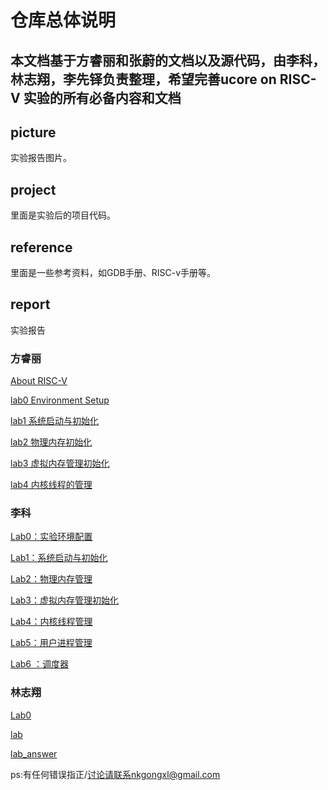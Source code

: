 # 仓库总体说明
本文档基于方睿丽和张蔚的文档以及源代码，由李科，林志翔，李先铎负责整理，希望完善ucore on RISC-V 实验的所有必备内容和文档
---------

## picture

实验报告图片。

## project

里面是实验后的项目代码。

## reference

里面是一些参考资料，如GDB手册、RISC-v手册等。

## report

实验报告 

### 方睿丽
[About RISC-V](https://github.com/nkgongxl/ucoreonrv/blob/master/report/%E6%96%B9%E7%9D%BF%E4%B8%BD/About%20RISC-V.md)

[lab0 Environment Setup](https://github.com/nkgongxl/ucoreonrv/blob/master/report/%E6%96%B9%E7%9D%BF%E4%B8%BD/lab0.md)

[lab1 系统启动与初始化](https://github.com/nkgongxl/ucoreonrv/blob/master/report/%E6%96%B9%E7%9D%BF%E4%B8%BD/Lab1_instructions.md)

[lab2 物理内存初始化](https://github.com/nkgongxl/ucoreonrv/blob/master/report/%E6%96%B9%E7%9D%BF%E4%B8%BD/Lab2_instructions.md)

[lab3 虚拟内存管理初始化](https://github.com/nkgongxl/ucoreonrv/blob/master/report/%E6%96%B9%E7%9D%BF%E4%B8%BD/Lab3_instructions.md)

[lab4 内核线程的管理](https://github.com/nkgongxl/ucoreonrv/blob/master/report/%E6%96%B9%E7%9D%BF%E4%B8%BD/Lab4_instructions.md)

### 李科

[Lab0：实验环境配置](https://github.com/nkgongxl/ucoreonrv/blob/master/report/%E6%9D%8E%E7%A7%91/Lab0%EF%BC%9A%E5%AE%9E%E9%AA%8C%E7%8E%AF%E5%A2%83%E9%85%8D%E7%BD%AE.md)

[Lab1：系统启动与初始化](https://github.com/nkgongxl/ucoreonrv/blob/master/report/%E6%9D%8E%E7%A7%91/Lab1%EF%BC%9A%E7%B3%BB%E7%BB%9F%E5%90%AF%E5%8A%A8%E4%B8%8E%E5%88%9D%E5%A7%8B%E5%8C%96.md)

[Lab2：物理内存管理](https://github.com/nkgongxl/ucoreonrv/blob/master/report/%E6%9D%8E%E7%A7%91/Lab2%EF%BC%9A%E7%89%A9%E7%90%86%E5%86%85%E5%AD%98%E7%AE%A1%E7%90%86.md)

[Lab3：虚拟内存管理初始化](https://github.com/nkgongxl/ucoreonrv/blob/master/report/%E6%9D%8E%E7%A7%91/Lab3%EF%BC%9A%E8%99%9A%E6%8B%9F%E5%86%85%E5%AD%98%E7%AE%A1%E7%90%86%E5%88%9D%E5%A7%8B%E5%8C%96.md)

[Lab4：内核线程管理](https://github.com/nkgongxl/ucoreonrv/blob/master/report/%E6%9D%8E%E7%A7%91/Lab4%EF%BC%9A%E5%86%85%E6%A0%B8%E7%BA%BF%E7%A8%8B%E7%AE%A1%E7%90%86.md)

[Lab5：用户进程管理](https://github.com/nkgongxl/ucoreonrv/blob/master/report/%E6%9D%8E%E7%A7%91/Lab5%EF%BC%9A%E7%94%A8%E6%88%B7%E8%BF%9B%E7%A8%8B%E7%AE%A1%E7%90%86.md)

[Lab6 ：调度器](https://github.com/nkgongxl/ucoreonrv/blob/master/report/%E6%9D%8E%E7%A7%91/Lab6%20%EF%BC%9A%E8%B0%83%E5%BA%A6%E5%99%A8.md)

### 林志翔

[Lab0](https://github.com/nkgongxl/ucoreonrv/blob/master/report/%E6%9E%97%E5%BF%97%E7%BF%94/Lab0.md)

[lab](https://github.com/nkgongxl/ucoreonrv/blob/master/report/%E6%9E%97%E5%BF%97%E7%BF%94/lab.md)

[lab_answer](https://github.com/nkgongxl/ucoreonrv/blob/master/report/%E6%9E%97%E5%BF%97%E7%BF%94/lab_answer.md)



ps:有任何错误指正/讨论请联系nkgongxl@gmail.com  

